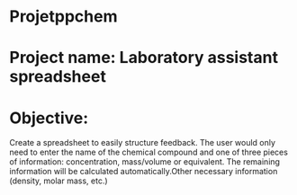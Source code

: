 # Projetppchem

# Project name: Laboratory assistant spreadsheet

# Objective: 
Create a spreadsheet to easily structure feedback. The user would only need to enter the name of the chemical compound and one of three pieces of information: concentration, mass/volume or equivalent. The remaining information will be calculated automatically.Other necessary information (density, molar mass, etc.)
